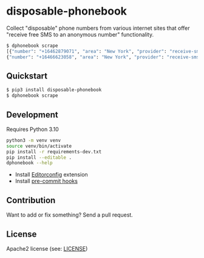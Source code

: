 # disposable-phonebook

Collect "disposable" phone numbers from various internet sites that offer
"receive free SMS to an anonymous number" functionality.

```bash
$ dphonebook scrape
[{"number": "+16462879071", "area": "New York", "provider": "receive-smss.com", "last_message": 1652437175, "last_checked": 1652438795},
{"number": "+16466623058", "area": "New York", "provider": "receive-smss.com", "last_message": 1652437776, "last_checked": 1652438796}]
```

## Quickstart

```bash
$ pip3 install disposable-phonebook
$ dphonebook scrape
```

## Development

Requires Python 3.10

```bash
python3 -m venv venv
source venv/bin/activate
pip install -r requirements-dev.txt
pip install --editable .
dphonebook --help
```

- Install [Editorconfig](https://marketplace.visualstudio.com/items?itemName=EditorConfig.EditorConfig) extension
- Install [pre-commit hooks](https://pre-commit.com/#install)


## Contribution

Want to add or fix something? Send a pull request.

## License

Apache2 license (see: [LICENSE](LICENSE))
